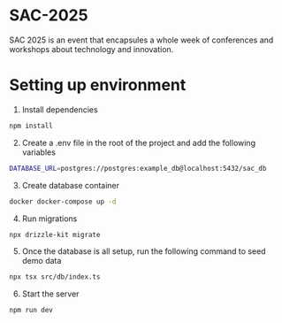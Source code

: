 # SAC-2025

SAC 2025 is an event that encapsules a whole week of conferences and workshops about technology and innovation.

# Setting up environment

1. Install dependencies
```bash
npm install
```
2. Create a .env file in the root of the project and add the following variables
```bash
DATABASE_URL=postgres://postgres:example_db@localhost:5432/sac_db
```
3. Create database container
```bash
docker docker-compose up -d
```
4. Run migrations
```bash
npx drizzle-kit migrate
```
5. Once the database is all setup, run the following command to seed demo data
```bash
npx tsx src/db/index.ts
```
6. Start the server
```bash
npm run dev
```
